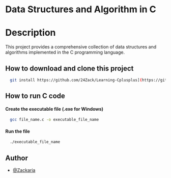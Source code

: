 
# Data Structures and Algorithm in C

# Description

This project provides a comprehensive collection of data structures and algorithms implemented in the C programming language.

## How to download and clone this project
```bash
  git install https://github.com/24Zack/Learning-Cplusplus](https://github.com/24Zack/Data-Structures-in-C

```

## How to run C code

#### Create the executable file (.exe for Windows)

```bash
  gcc file_name.c -o executable_file_name
```

#### Run the file

```bash
  ./executable_file_name
```


## Author

- [@Zackaria](https://github.com/24Zack)
